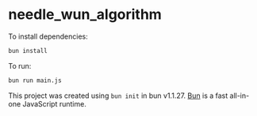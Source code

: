 # needle_wun_algorithm

To install dependencies:

```bash
bun install
```

To run:

```bash
bun run main.js
```

This project was created using `bun init` in bun v1.1.27. [Bun](https://bun.sh) is a fast all-in-one JavaScript runtime.
